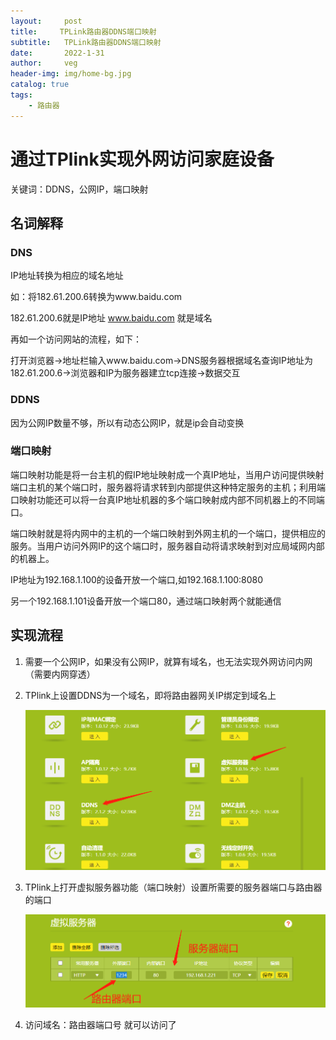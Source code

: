 ```yaml
---
layout:     post
title:     TPLink路由器DDNS端口映射
subtitle:   TPLink路由器DDNS端口映射
date:       2022-1-31
author:     veg
header-img: img/home-bg.jpg
catalog: true
tags:
    - 路由器
---
```

# 通过TPlink实现外网访问家庭设备

关键词：DDNS，公网IP，端口映射

## 名词解释

### DNS

IP地址转换为相应的域名地址

如：将182.61.200.6转换为www.baidu.com

182.61.200.6就是IP地址 www.baidu.com 就是域名

再如一个访问网站的流程，如下：

打开浏览器->地址栏输入www.baidu.com->DNS服务器根据域名查询IP地址为182.61.200.6->浏览器和IP为服务器建立tcp连接->数据交互

### DDNS

因为公网IP数量不够，所以有动态公网IP，就是ip会自动变换

### 端口映射

端口映射功能是将一台主机的假IP地址映射成一个真IP地址，当用户访问提供映射端口主机的某个端口时，服务器将请求转到内部提供这种特定服务的主机；利用端口映射功能还可以将一台真IP地址机器的多个端口映射成内部不同机器上的不同端口。

端口映射就是将内网中的主机的一个端口映射到外网主机的一个端口，提供相应的服务。当用户访问外网IP的这个端口时，服务器自动将请求映射到对应局域网内部的机器上。

IP地址为192.168.1.100的设备开放一个端口,如192.168.1.100:8080

另一个192.168.1.101设备开放一个端口80，通过端口映射两个就能通信



## 实现流程

1. 需要一个公网IP，如果没有公网IP，就算有域名，也无法实现外网访问内网（需要内网穿透）

2. TPlink上设置DDNS为一个域名，即将路由器网关IP绑定到域名上
   
   ![](https://raw.githubusercontent.com/vveg26/ImageHosting/master/Da/Tplink20220123212454.png)

3. TPlink上打开虚拟服务器功能（端口映射）设置所需要的服务器端口与路由器的端口
   
   ![](https://raw.githubusercontent.com/vveg26/ImageHosting/master/Da/Tplink20220123212727.png)

4. 访问域名：路由器端口号   就可以访问了

